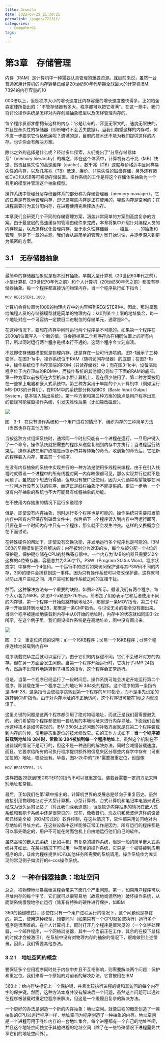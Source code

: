 ```yaml
---
title: 3cunchu
date: 2022-07-25 21:30:21
permalink: /pages/72231f/
categories:
  - ComputerOS
tags:
  - 
---
```

# 第3章　存储管理

内存（RAM）是计算机中一种需要认真管理的重要资源。就目前来说，虽然一台普通家用计算机的内存容量已经是20世纪60年代早期全球最大的计算机IBM  7094的内存容量的10

000倍以上，但是程序大小的增长速度比内存容量的增长速度要快得多。正如帕金森定律所指出的："不管存储器有多大，程序都可以把它填满"。在这一章中，我们将讨论操作系统是怎样对内存创建抽象模型以及怎样管理内存的。

每个程序员都梦想拥有这样的内存：它是私有的、容量无限大的、速度无限快的，并且是永久性的存储器（即断电时不会丢失数据）。当我们期望这样的内存时，何不进一步要求它价格低廉呢？遗憾的是，目前的技术还不能为我们提供这样的内存。也许你会有解决方案。

除此之外的选择是什么呢？经过多年探索，人们提出了"分层存储器体系"（memory  hierarchy）的概念，即在这个体系中，计算机有若干兆（MB）快速、昂贵且易失性的高速缓存（cache），数千兆（GB）速度与价格适中且同样易失性的内存，以及几兆兆（TB）低速、廉价、非易失性的磁盘存储，另外还有诸如DVD和USB等可移动存储装置。操作系统的工作是将这个存储体系抽象为一个有用的模型并管理这个抽象模型。

操作系统中管理分层存储器体系的部分称为存储管理器（memory  manager）。它的任务是有效地管理内存，即记录哪些内存是正在使用的，哪些内存是空闲的；在进程需要时为其分配内存，在进程使用完后释放内存。

本章我们会研究几个不同的存储管理方案，涵盖非常简单的方案到高度复杂的方案。由于最底层的高速缓存的管理由硬件来完成，本章将集中介绍针对编程人员的内存模型，以及怎样优化管理内存。至于永久性存储器------磁盘------的抽象和管理，则是下一章的主题。我们会从最简单的管理方案开始讨论，并逐步深入到更为缜密的方案。

## 3.1　无存储器抽象

---

最简单的存储器抽象就是根本没有抽象。早期大型计算机（20世纪60年代之前）、小型计算机（20世纪70年代之前）和个人计算机（20世纪80年代之前）都没有存储器抽象。每一个程序都直接访问物理内存。当一个程序执行如下指令：

```
MOV REGISTER1,1000
```

计算机会将位置为1000的物理内存中的内容移到REGISTER1中。因此，那时呈现给编程人员的存储器模型就是简单的物理内存：从0到某个上限的地址集合，每一个地址对应一个可容纳一定数目二进制位的存储单元，通常是8个。

在这种情况下，要想在内存中同时运行两个程序是不可能的。如果第一个程序在2000的位置写入一个新的值，将会擦掉第二个程序存放在相同位置上的所有内容，所以同时运行两个程序是根本行不通的，这两个程序会立刻崩溃。

不过即使存储器模型就是物理内存，还是存在一些可行选项的。图3-1展示了三种变体。在图3-1a中，操作系统位于RAM（随机访问存储器）的底部；在图3-1b中，操作系统位于内存顶端的ROM（只读存储器）中；而在图3-1c中，设备驱动程序位于内存顶端的ROM中，而操作系统的其他部分则位于下面的RAM的底部。第一种方案以前被用在大型机和小型计算机上，现在很少使用了。第二种方案被用在一些掌上电脑和嵌入式系统中。第三种方案用于早期的个人计算机中（例如运行MS-DOS的计算机），在ROM中的系统部分称为BIOS（Basic Input Output System，基本输入输出系统）。第一种方案和第三种方案的缺点是用户程序出现的错误可能摧毁操作系统，引发灾难性后果（比如篡改磁盘）。

![](assets/Image00083-20210822112059-yb931r3.jpeg)

图　3-1　在只有操作系统和一个用户进程的情形下，组织内存的三种简单方法（当然也存在其他方案）

当按这种方式组织系统时，通常同一个时刻只能有一个进程在运行。一旦用户键入了一个命令，操作系统就把需要的程序从磁盘复制到内存中并执行；当进程运行结束后，操作系统在用户终端显示提示符并等待新的命令。收到新的命令后，它把新的程序装入内存，覆盖前一个程序。

在没有内存抽象的系统中实现并行的一种方法是使用多线程来编程。由于在引入线程时就假设一个进程中的所有线程对同一内存映像都可见，那么实现并行也就不是问题了。虽然这个想法行得通，但却没有被广泛使用，因为人们通常希望能够在同一时间运行没有关联的程序，而这正是线程抽象所不能提供的。更进一步地，一个没有内存抽象的系统也不大可能具有线程抽象的功能。

在不使用内存抽象的情况下运行多道程序

但是，即使没有内存抽象，同时运行多个程序也是可能的。操作系统只需要把当前内存中所有内容保存到磁盘文件中，然后把下一个程序读入到内存中再运行即可。只要在某一个时间内存中只有一个程序，那么就不会发生冲突。这样的交换概念会在下面讨论。

在特殊硬件的帮助下，即使没有交换功能，并发地运行多个程序也是可能的。IBM 360的早期模型是这样解决的：内存被划分为2KB的块，每个块被分配一个4位的保护键，保护键存储在CPU的特殊寄存器中。一个内存为1MB的机器只需要512个这样的4位寄存器，容量总共为256字节。PSW（Program Status Word，程序状态字）中存有一个4位码。一个运行中的进程如果访问保护键与其PSW码不同的内存，360的硬件会捕获到这一事件。因为只有操作系统可以修改保护键，这样就可以防止用户进程之间、用户进程和操作系统之间的互相干扰。

然而，这种解决方法有一个重要的缺陷。如图3-2所示，假设我们有两个程序，每个大小各为16KB，如图3-2a和图3-2b所示。前者加了阴影表示它和后者使用不同的内存键。第一个程序一开始就跳转到地址24，那里是一条MOV指令。第二个程序一开始跳转到地址28，那里是一条CMP指令。与讨论无关的指令没有画出来。当两个程序被连续地装载到内存中从0开始的地址时，内存中的状态就如同图3-2c所示。在这个例子里，我们假设操作系统是在高地址处，图中没有画出来。

![](assets/Image00084-20210822112059-r4d3p2n.jpeg)

图　3-2　重定位问题的说明：a)一个16KB程序；b)另一个16KB程序；c)两个程序连续地装载到内存中

程序装载完毕之后就可以运行了。由于它们的内存键不同，它们不会破坏对方的内存。但在另一方面会发生问题。当第一个程序开始运行时，它执行了JMP 24指令，然后不出预料地跳转到了相应的指令，这个程序会正常运行。

但是，当第一个程序已经运行了一段时间后，操作系统可能会决定开始运行第二个程序，即装载在第一个程序之上的地址16 384处的程序。这个程序的第一条指令是JMP 28，这条指令会使程序跳转到第一个程序的ADD指令，而不是事先设定的跳转到CMP指令。由于对内存地址的不正确访问，这个程序很可能在1秒之内就崩溃了。

这里关键的问题是这两个程序都引用了绝对物理地址，而这正是我们最需要避免的。我们希望每个程序都使用一套私有的本地地址来进行内存寻址。下面我们会展示这种技术是如何实现的。IBM 360对上述问题的补救方案就是在第二个程序装载到内存的时候，使用静态重定位的技术修改它。它的工作方式如下：**当一个程序被装载到地址16 384时，常数16 384被加到每一个程序地址上**。虽然这个机制在不出错误的情况下是可行的，但这不是一种通用的解决办法，同时会减慢装载速度。而且，它要求给所有的可执行程序提供额外的信息来区分哪些内存字中存有（可重定位的）地址，哪些没有。毕竟，图3-2b中的"28"需要被重定位，但是像

```
MOV REGISTER1，28
```

这样把数28送到REGISTER1的指令不可以被重定位。装载器需要一定的方法来辨别地址和常数。

最后，正如我们在第1章中指出的，计算机世界的发展总是倾向于重复历史。虽然直接引用物理地址对于大型计算机、小型计算机、台式计算机和笔记本电脑来说已经成为很久远的记忆了（对此我们深表遗憾），但是缺少内存抽象的情况在嵌入式系统和智能卡系统中还是很常见的。现在，像收音机、洗衣机和微波炉这样的设备都已经完全被（ROM形式的）软件控制，在这些情况下，软件都采用访问绝对内存地址的寻址方式。在这些设备中这样能够正常工作是因为，所有运行的程序都是可以事先确定的，用户不可能在烤面包机上自由地运行他们自己的软件。

虽然高端的嵌入式系统（比如手机）有复杂的操作系统，但是一般的简单嵌入式系统并非如此。在某些情况下可以用一种简单的操作系统，它只是一个被链接到应用程序的库，该库为程序提供I/O和其他任务所需要的系统调用。操作系统作为库实现的常见例子如流行的e-cos操作系统。

## 3.2　一种存储器抽象：地址空间

总之，把物理地址暴露给进程会带来下面几个严重问题。第一，如果用户程序可以寻址内存的每个字节，它们就可以很容易地（故意地或偶然地）破坏操作系统，从而使系统慢慢地停止运行（除非有特殊的硬件进行保护，如IBM

360的锁键模式）。即使在只有一个用户进程运行的情况下，这个问题也是存在的。第二，使用这种模型，想要同时（如果只有一个CPU就轮流执行）运行多个程序是很困难的。在个人计算机上，同时打开几个程序是很常见的（一个文字处理器，一个邮件程序，一个网络浏览器，其中一个当前正在工作，其余的在按下鼠标的时候才会被激活）。在系统中没有对物理内存的抽象的情况下，很难做到上述情景，因此，我们需要其他办法。

### 3.2.1　地址空间的概念

要保证多个应用程序同时处于内存中并且不互相影响，则需要解决两个问题：保护和重定位。我们来看一个原始的对前者的解决办法，它曾被用在IBM

360上：给内存块标记上一个保护键，并且比较执行进程的键和其访问的每个内存字的保护键。然而，这种方法本身并没有解决后一个问题，虽然这个问题可以通过在程序被装载时重定位程序来解决，但这是一个缓慢且复杂的解决方法。

一个更好的办法是创造一个新的内存抽象：地址空间。就像进程的概念创造了一类抽象的CPU以运行程序一样，地址空间为程序创造了一种抽象的内存。地址空间是一个进程可用于寻址内存的一套地址集合。每个进程都有一个自己的地址空间，并且这个地址空间独立于其他进程的地址空间（除了在一些特殊情况下进程需要共享它们的地址空间外）。